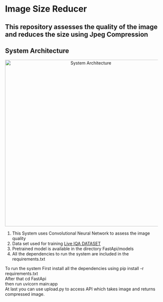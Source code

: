 <h1>Image Size Reducer</h1>

<h2>This repository assesses the quality of the image and reduces the size using Jpeg Compression</h2>
<h2>System Architecture</h2>
<p align="center">
  <img src="https://user-images.githubusercontent.com/54111420/185749898-6cdc882d-eb72-4e89-89f3-26a8679aeb9e.png" width="550" title="System Architecture">
</p>
<ol>
  <li>This System uses Convolutional Neural Network to assess the image quality</li>
  <li>Data set used for training <a href="https://live.ece.utexas.edu/research/quality/subjective.htm"> Live IQA DATASET</a></li>
  <li>Pretrained model is available in the directory FastApi/models
  <li>All the dependencies to run the system are included in the requirements.txt</li>
</ol>
<p>To run the system First install all the dependencies using pip install -r requirements.txt <br> After that cd FastApi <br> then run uvicorn main:app <br> At last you can use upload.py to access API which takes image and returns compressed image.</p>

